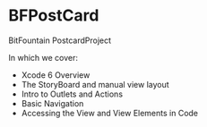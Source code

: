 BFPostCard
==========

BitFountain PostcardProject

In which we cover:

* Xcode 6 Overview
* The StoryBoard and manual view layout
* Intro to Outlets and Actions
* Basic Navigation
* Accessing the View and View Elements in Code
